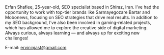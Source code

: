 Erfan Shafiee, 25-year-old, SEO specialist based in Shiraz, Iran.
I’ve had the opportunity to work with top-tier brands like Sarmayegozare Bartar and Mobonews, focusing on SEO strategies that drive real results.
In addition to my SEO background, I’ve also been involved in gaming-related projects, which has allowed me to explore the creative side of digital marketing.
Always curious, always learning — and always up for exciting new challenges!

E-mail: ervininjast@gmail.com
<!---
erfnshafiee/erfnshafiee is a ✨ special ✨ repository because its `README.md` (this file) appears on your GitHub profile.
You can click the Preview link to take a look at your changes.
--->
